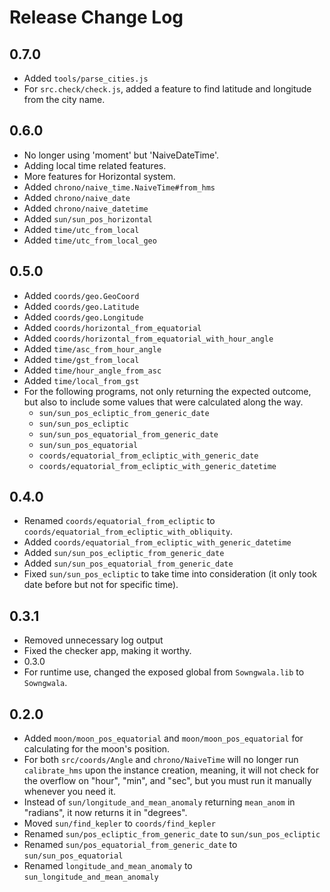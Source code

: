 # Release Change Log

## 0.7.0

- Added `tools/parse_cities.js`
- For `src.check/check.js`, added a feature to find latitude and longitude from the city name.

## 0.6.0

- No longer using 'moment' but 'NaiveDateTime'.
- Adding local time related features.
- More features for Horizontal system.
- Added `chrono/naive_time.NaiveTime#from_hms`
- Added `chrono/naive_date`
- Added `chrono/naive_datetime`
- Added `sun/sun_pos_horizontal`
- Added `time/utc_from_local`
- Added `time/utc_from_local_geo`

## 0.5.0

- Added `coords/geo.GeoCoord`
- Added `coords/geo.Latitude`
- Added `coords/geo.Longitude`
- Added `coords/horizontal_from_equatorial`
- Added `coords/horizontal_from_equatorial_with_hour_angle`
- Added `time/asc_from_hour_angle`
- Added `time/gst_from_local`
- Added `time/hour_angle_from_asc`
- Added `time/local_from_gst`
- For the following programs, not only returning the expected outcome, but also to include some values that were calculated along the way.
  - `sun/sun_pos_ecliptic_from_generic_date`
  - `sun/sun_pos_ecliptic`
  - `sun/sun_pos_equatorial_from_generic_date`
  - `sun/sun_pos_equatorial`
  - `coords/equatorial_from_ecliptic_with_generic_date`
  - `coords/equatorial_from_ecliptic_with_generic_datetime`

## 0.4.0

- Renamed `coords/equatorial_from_ecliptic` to `coords/equatorial_from_ecliptic_with_obliquity`.
- Added `coords/equatorial_from_ecliptic_with_generic_datetime`
- Added `sun/sun_pos_ecliptic_from_generic_date`
- Added `sun/sun_pos_equatorial_from_generic_date`
- Fixed `sun/sun_pos_ecliptic` to take time into consideration (it only took date before but not for specific time).

## 0.3.1

- Removed unnecessary log output
- Fixed the checker app, making it worthy.
- 0.3.0
- For runtime use, changed the exposed global from `Sowngwala.lib` to `Sowngwala`.

## 0.2.0

- Added `moon/moon_pos_equatorial` and `moon/moon_pos_equatorial` for calculating for the moon's position.
- For both `src/coords/Angle` and `chrono/NaiveTime` will no longer run `calibrate_hms` upon the instance creation, meaning, it will not check for the overflow on "hour", "min", and "sec", but you must run it manually whenever you need it.
- Instead of `sun/longitude_and_mean_anomaly` returning `mean_anom` in "radians", it now returns it in "degrees".
- Moved `sun/find_kepler` to `coords/find_kepler`
- Renamed `sun/pos_ecliptic_from_generic_date` to `sun/sun_pos_ecliptic`
- Renamed `sun/pos_equatorial_from_generic_date` to `sun/sun_pos_equatorial`
- Renamed `longitude_and_mean_anomaly` to `sun_longitude_and_mean_anomaly`
